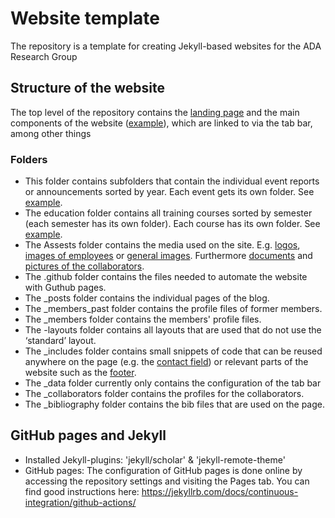 # Website template
The repository is a template for creating Jekyll-based websites for the ADA Research Group

## Structure of the website

The top level of the repository contains the [landing page](index.html) and the main components of the website ([example](people.html)), which are linked to via the tab bar, among other things

### Folders
- This folder contains subfolders that contain the individual event reports or announcements sorted by year. Each event gets its own folder. See [example](events/2024/Test_News_01/index.html).
- The education folder contains all training courses sorted by semester (each semester has its own folder). Each course has its own folder. See [example](education/exampleSemester/sampleCourse/index.html).
- The Assests folder contains the media used on the site. E.g. [logos](assets/images/logo/AIM_logo.png), [images of employees](assets/images/profiles/mmustermann.jpg) or [general images](assets/images/media/AZnews.png). Furthermore [documents](assets/documents) and [pictures of the collaborators](assets/collaborators/pkerschke/pkerschke.jpg).
- The .github folder contains the files needed to automate the website with Guthub pages.
- The _posts folder contains the individual pages of the blog.
- The _members_past folder contains the profile files of former members.
- The _members folder contains the members' profile files.
- The -layouts folder contains all layouts that are used that do not use the ‘standard’ layout.
- The _includes folder contains small snippets of code that can be reused anywhere on the page (e.g. the [contact field](_includes/contact.html)) or relevant parts of the website such as the [footer](_includes/footer.html).
- The _data folder currently only contains the configuration of the tab bar
- The _collaborators folder contains the profiles for the collaborators.
- The _bibliography folder contains the bib files that are used on the page.

## GitHub pages and Jekyll
- Installed Jekyll-plugins: 'jekyll/scholar' & 'jekyll-remote-theme'
- GitHub pages: The configuration of GitHub pages is done online by accessing the repository settings and visiting the Pages tab. You can find good instructions here: https://jekyllrb.com/docs/continuous-integration/github-actions/
